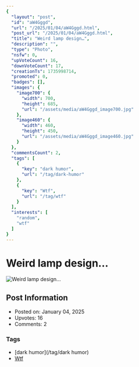 ```yaml
---
{
  "layout": "post",
  "id": "aW4Gggd",
  "url": "/2025/01/04/aW4Gggd.html",
  "post_url": "/2025/01/04/aW4Gggd.html",
  "title": "Weird lamp design…",
  "description": "",
  "type": "Photo",
  "nsfw": 0,
  "upVoteCount": 16,
  "downVoteCount": 17,
  "creationTs": 1735998714,
  "promoted": 0,
  "badges": [],
  "images": {
    "image700": {
      "width": 700,
      "height": 685,
      "url": "/assets/media/aW4Gggd_image700.jpg"
    },
    "image460": {
      "width": 460,
      "height": 450,
      "url": "/assets/media/aW4Gggd_image460.jpg"
    }
  },
  "commentsCount": 2,
  "tags": [
    {
      "key": "dark humor",
      "url": "/tag/dark-humor"
    },
    {
      "key": "Wtf",
      "url": "/tag/wtf"
    }
  ],
  "interests": [
    "random",
    "wtf"
  ]
}
---
```


# Weird lamp design…

![Weird lamp design…](/assets/media/aW4Gggd_image700.jpg)

## Post Information

- Posted on: January 04, 2025
- Upvotes: 16
- Comments: 2

### Tags

- [dark humor](/tag/dark humor)
- [Wtf](/tag/Wtf)
